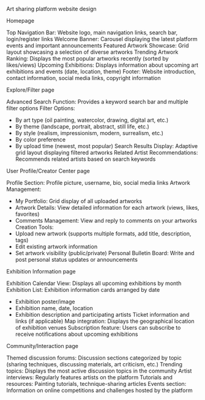 Art sharing platform website design

Homepage

Top Navigation Bar: Website logo, main navigation links, search bar, login/register links
Welcome Banner: Carousel displaying the latest platform events and important announcements
Featured Artwork Showcase: Grid layout showcasing a selection of diverse artworks
Trending Artwork Ranking: Displays the most popular artworks recently (sorted by likes/views)
Upcoming Exhibitions: Displays information about upcoming art exhibitions and events (date, location, theme)
Footer: Website introduction, contact information, social media links, copyright information

Explore/Filter page

Advanced Search Function: Provides a keyword search bar and multiple filter options
Filter Options:
- By art type (oil painting, watercolor, drawing, digital art, etc.)
- By theme (landscape, portrait, abstract, still life, etc.)
- By style (realism, impressionism, modern, surrealism, etc.)
- By color preference
- By upload time (newest, most popular)
Search Results Display: Adaptive grid layout displaying filtered artworks
Related Artist Recommendations: Recommends related artists based on search keywords

User Profile/Creator Center page

Profile Section: Profile picture, username, bio, social media links
Artwork Management:
- My Portfolio: Grid display of all uploaded artworks
- Artwork Details: View detailed information for each artwork (views, likes, favorites)
- Comments Management: View and reply to comments on your artworks
Creation Tools:
- Upload new artwork (supports multiple formats, add title, description, tags)
- Edit existing artwork information
- Set artwork visibility (public/private)
Personal Bulletin Board: Write and post personal status updates or announcements

Exhibition Information page

Exhibition Calendar View: Displays all upcoming exhibitions by month
Exhibition List: Exhibition information cards arranged by date
- Exhibition poster/image
- Exhibition name, date, location
- Exhibition description and participating artists Ticket information and links (if applicable)
Map integration: Displays the geographical location of exhibition venues
Subscription feature: Users can subscribe to receive notifications about upcoming exhibitions

Community/Interaction page

Themed discussion forums: Discussion sections categorized by topic (sharing techniques, discussing materials, art criticism, etc.)
Trending topics: Displays the most active discussion topics in the community
Artist interviews: Regularly features artists on the platform
Tutorials and resources: Painting tutorials, technique-sharing articles
Events section: Information on online competitions and challenges hosted by the platform
